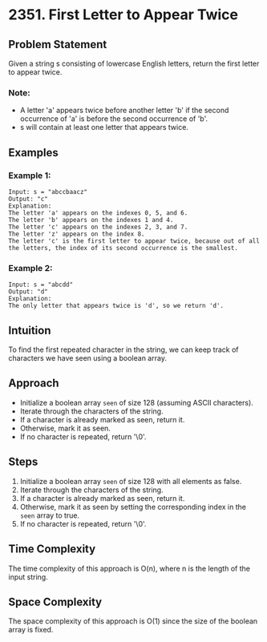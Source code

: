 # 2351. First Letter to Appear Twice

## Problem Statement
Given a string s consisting of lowercase English letters, return the first letter to appear twice.

### Note:
- A letter 'a' appears twice before another letter 'b' if the second occurrence of 'a' is before the second occurrence of 'b'.
- s will contain at least one letter that appears twice.

## Examples
### Example 1:
```plaintext
Input: s = "abccbaacz"  
Output: "c"  
Explanation:  
The letter 'a' appears on the indexes 0, 5, and 6.  
The letter 'b' appears on the indexes 1 and 4.  
The letter 'c' appears on the indexes 2, 3, and 7.  
The letter 'z' appears on the index 8.  
The letter 'c' is the first letter to appear twice, because out of all the letters, the index of its second occurrence is the smallest.
```

### Example 2:
```plaintext
Input: s = "abcdd"  
Output: "d"  
Explanation:  
The only letter that appears twice is 'd', so we return 'd'.
```

## Intuition
To find the first repeated character in the string, we can keep track of characters we have seen using a boolean array.

## Approach
- Initialize a boolean array `seen` of size 128 (assuming ASCII characters).
- Iterate through the characters of the string.
- If a character is already marked as seen, return it.
- Otherwise, mark it as seen.
- If no character is repeated, return '\0'.

## Steps
1. Initialize a boolean array `seen` of size 128 with all elements as false.
2. Iterate through the characters of the string.
3. If a character is already marked as seen, return it.
4. Otherwise, mark it as seen by setting the corresponding index in the `seen` array to true.
5. If no character is repeated, return '\0'.

## Time Complexity
The time complexity of this approach is O(n), where n is the length of the input string.

## Space Complexity
The space complexity of this approach is O(1) since the size of the boolean array is fixed.
